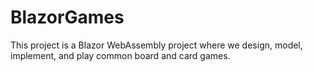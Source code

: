 # BlazorGames
This project is a Blazor WebAssembly project where we design, model, implement, and play common board and card games.
